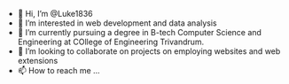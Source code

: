 - 👋 Hi, I’m @Luke1836
- 👀 I’m interested in web development and data analysis
- 🌱 I’m currently pursuing a degree in B-tech Computer Science and Engineering at COllege of Engineering Trivandrum.
- 💞️ I’m looking to collaborate on projects on employing websites and web extensions 
- 📫 How to reach me ...

<!---
Luke1836/Luke1836 is a ✨ special ✨ repository because its `README.md` (this file) appears on your GitHub profile.
You can click the Preview link to take a look at your changes.
--->
